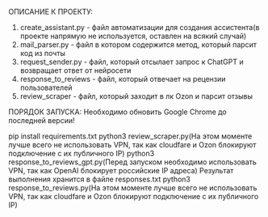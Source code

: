 ОПИСАНИЕ К ПРОЕКТУ:
1. create_assistant.py - файл автоматизации для создания ассистента(в проекте напрямую не используется, оставлен на всякий случай)
2. mail_parser.py - файл в котором содержится метод, который парсит код из почты
3. request_sender.py - файл, который отсылает запрос к ChatGPT и возвращает ответ от нейросети
4. response_to_reviews - файл, который отвечает на рецензии пользователей
5. review_scraper - файл, который заходит в лк Ozon и парсит отзывы

ПОРЯДОК ЗАПУСКА:
Необходимо обновить Google Chrome до последней версии!

pip install requirements.txt
python3 review_scraper.py(На этом моменте лучше всего не использовать VPN, так как cloudfare и Ozon блокируют подключение с их публичного IP)
python3 response_to_reviews_gpt.py(Перед запуском необходимо использовать VPN, так как OpenAI блокирует российские IP адреса)
Результат выполнения хранится в файле responses.txt
python3 response_to_reviews.py(На этом моменте лучше всего не использовать VPN, так как cloudfare и Ozon блокируют подключение с их публичного IP)

